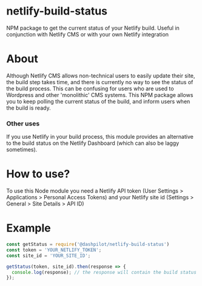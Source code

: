 # netlify-build-status

NPM package to get the current status of your Netlify build. Useful in conjunction with Netlify CMS or with your own Netlify integration

# About

Although Netlify CMS allows non-technical users to easily update their site, the build step takes time, and there is currently no way to see the status of the build process. This can be confusing for users who are used to Wordpress and other 'monolithic' CMS systems. This NPM package allows you to keep polling the current status of the build, and inform users when the build is ready.

### Other uses

If you use Netlify in your build process, this module provides an alternative to the build status on the Netlify Dashboard (which can also be laggy sometimes).

# How to use?

To use this Node module you need a Netlify API token (User Settings > Applications > Personal Access Tokens) and your Netlify site id (Settings > General > Site Details > API ID)

# Example

```javascript
const getStatus = require('@dashpilot/netlify-build-status')
const token = 'YOUR_NETLIFY_TOKEN';
const site_id = 'YOUR_SITE_ID';

getStatus(token, site_id).then(response => {
  console.log(response); // the response will contain the build status of the latest build
});
```
